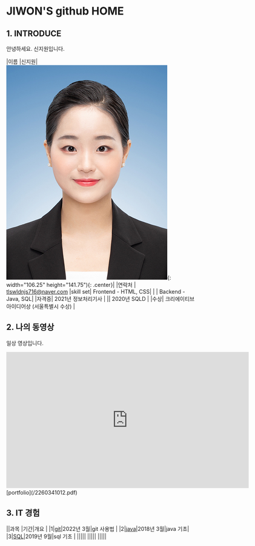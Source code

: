 # JIWON'S github HOME

## 1. INTRODUCE

안녕하세요. 신지원입니다.

|이름 |신지원|![Image](/신지원님_반명함사이즈.jpg){: width="106.25" height="141.75"){: .center}|
|연락처 | tlswldnjs716@naver.com
|skill set| Frontend - HTML, CSS|
| | Backend - Java, SQL|
|자격증| 2021년 정보처리기사 |
|| 2020년 SQLD |
|수상| 크리에이티브 아이디어상 (서울특별시 수상)  |

## 2. 나의 동영상
일상 영상입니다.
<iframe width="640" height="360" src="https://www.youtube.com/embed/tJXvVX3vuDc" title="YouTube video player" frameborder="0" allow="accelerometer; autoplay; clipboard-write; encrypted-media; gyroscope; picture-in-picture" allowfullscreen></iframe>
[portfolio](/2260341012.pdf)<br>

## 3. IT 경험

||과목 |기간|개요 |
|1|[git](https://tlswldnjs716.github.io/Subject)|2022년 3월|git 사용법 |
|2|[java](https://tlswldnjs716.github.io/Subject)|2018년 3월|java 기초|
|3|[SQL](https://tlswldnjs716.github.io/Subject)|2019년 9월|sql 기초 |
|||||
|||||
|||||
